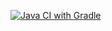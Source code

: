 [![Java CI with Gradle](https://github.com/Panelo56/SQL/actions/workflows/gradle.yml/badge.svg)](https://github.com/Panelo56/SQL/actions/workflows/gradle.yml)
